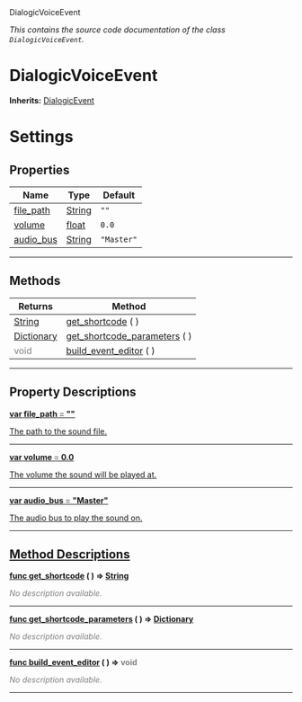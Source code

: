 
<div class="header-banner purple">
<div class="header-label purple">DialogicVoiceEvent</div>
</div>

*This contains the source code documentation of the class `DialogicVoiceEvent`.*
        
# DialogicVoiceEvent
**Inherits:** [DialogicEvent](class_dialogicevent.md)

# Settings
## Properties
Name | Type | Default 
--- | --- | --- 
[<span class="hljs-title">file_path</span>](#property-file_path) | [String](https://docs.godotengine.org/en/latest/classes/class_string.html#class-string) |  `""` 
[<span class="hljs-title">volume</span>](#property-volume) | [float](https://docs.godotengine.org/en/latest/classes/class_float.html#class-float) |  `0.0` 
[<span class="hljs-title">audio_bus</span>](#property-audio_bus) | [String](https://docs.godotengine.org/en/latest/classes/class_string.html#class-string) |  `"Master"` 
--- 

## Methods
Returns | Method 
--- | --- 
<span class="hljs-attribute">[String](https://docs.godotengine.org/en/latest/classes/class_string.html#class-string)</span> | [<span class="hljs-title">get_shortcode</span>](#method-get_shortcode) ( ) 
<span class="hljs-attribute">[Dictionary](https://docs.godotengine.org/en/latest/classes/class_dictionary.html#class-dictionary)</span> | [<span class="hljs-title">get_shortcode_parameters</span>](#method-get_shortcode_parameters) ( ) 
<span style = "color: gray">void</span> | [<span class="hljs-title">build_event_editor</span>](#method-build_event_editor) ( ) 
--- 
## Property Descriptions



<a class="header" id="property-file_path" href="#property-file_path">**<span class="hljs-attribute">var</span> <span class="hljs-title">file_path</span> <span style = "color: gray"> = </span> ""** 



The path to the sound file.

---



<a class="header" id="property-volume" href="#property-volume">**<span class="hljs-attribute">var</span> <span class="hljs-title">volume</span> <span style = "color: gray"> = </span> 0.0** 



The volume the sound will be played at.

---



<a class="header" id="property-audio_bus" href="#property-audio_bus">**<span class="hljs-attribute">var</span> <span class="hljs-title">audio_bus</span> <span style = "color: gray"> = </span> "Master"** 



The audio bus to play the sound on.

---

## Method Descriptions



<a class="header" id="method-get_shortcode" href="#method-get_shortcode">**<span class="hljs-attribute">func</span> [<span class="hljs-title">get_shortcode</span>](#method-get_shortcode) ( )</a>  ⇒ <span class="hljs-attribute">[String](https://docs.godotengine.org/en/latest/classes/class_string.html#class-string)</span>** 



 <span style = "color: gray">*No description available.*</span> 

---



<a class="header" id="method-get_shortcode_parameters" href="#method-get_shortcode_parameters">**<span class="hljs-attribute">func</span> [<span class="hljs-title">get_shortcode_parameters</span>](#method-get_shortcode_parameters) ( )</a>  ⇒ <span class="hljs-attribute">[Dictionary](https://docs.godotengine.org/en/latest/classes/class_dictionary.html#class-dictionary)</span>** 



 <span style = "color: gray">*No description available.*</span> 

---



<a class="header" id="method-build_event_editor" href="#method-build_event_editor">**<span class="hljs-attribute">func</span> [<span class="hljs-title">build_event_editor</span>](#method-build_event_editor) ( )</a>  ⇒ <span style = "color: gray">void</span>** 



 <span style = "color: gray">*No description available.*</span> 

---

